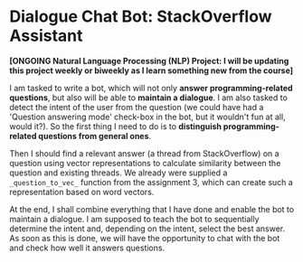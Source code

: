# Dialogue Chat Bot: StackOverflow Assistant
**[ONGOING Natural Language Processing (NLP) Project: I will be updating this project weekly or biweekly as I learn something new from the course]**

I am tasked to write a bot, which will not only **answer programming-related questions**, but also will be able to **maintain a dialogue**. I am also tasked to detect the intent of the user from the question (we could have had a 'Question answering mode' check-box in the bot, but it wouldn't fun at all, would it?). So the first thing I need to do is to **distinguish programming-related questions from general ones**. 

Then I should find a relevant answer (a thread from StackOverflow) on a question using vector representations to calculate similarity between the question and existing threads. We already were supplied a `_question_to_vec_` function from the assignment 3, which can create such a representation based on word vectors. 

At the end, I shall combine everything that I have done and enable the bot to maintain a dialogue. I am supposed to teach the bot to sequentially determine the intent and, depending on the intent, select the best answer. As soon as this is done, we will have the opportunity to chat with the bot and check how well it answers questions.
